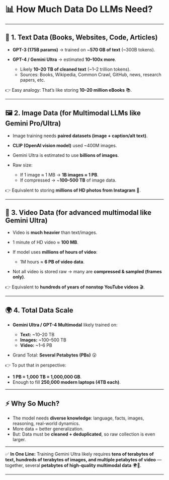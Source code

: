 
# 📊 How Much Data Do LLMs Need?

---

## 📝 1. **Text Data (Books, Websites, Code, Articles)**

* **GPT-3 (175B params)** → trained on \~**570 GB of text** (\~300B tokens).
* **GPT-4 / Gemini Ultra** → estimated **10–100x more**.

  * Likely **10–20 TB of cleaned text** (\~1–2 trillion tokens).
  * Sources: Books, Wikipedia, Common Crawl, GitHub, news, research papers, etc.

👉 Easy analogy: That’s like storing **10–20 million eBooks** 📚.

---

## 🖼️ 2. **Image Data (for Multimodal LLMs like Gemini Pro/Ultra)**

* Image training needs **paired datasets (image + caption/alt text)**.

* **CLIP (OpenAI vision model)** used \~400M images.

* Gemini Ultra is estimated to use **billions of images**.

* Raw size:

  * If 1 image ≈ 1 MB → **1B images ≈ 1 PB**.
  * If compressed → \~**100–500 TB** of image data.

👉 Equivalent to storing **millions of HD photos from Instagram** 📸.

---

## 🎥 3. **Video Data (for advanced multimodal like Gemini Ultra)**

* Video is **much heavier** than text/images.
* 1 minute of HD video ≈ **100 MB**.
* If model uses **millions of hours of video**:

  * 1M hours ≈ **6 PB of video data**.
* Not all video is stored raw → many are **compressed & sampled (frames only)**.

👉 Equivalent to **hundreds of years of nonstop YouTube videos** 🎬.

---

## 🌍 4. **Total Data Scale**

* **Gemini Ultra / GPT-4 Multimodal** likely trained on:

  * **Text:** \~10–20 TB
  * **Images:** \~100–500 TB
  * **Video:** \~1–6 PB
* Grand Total: **Several Petabytes (PBs)** 😲

👉 To put that in perspective:

* **1 PB = 1,000 TB = 1,000,000 GB**.
* Enough to fill **250,000 modern laptops (4TB each)**.

---

## ⚡ Why So Much?

* The model needs **diverse knowledge**: language, facts, images, reasoning, real-world dynamics.
* More data = better generalization.
* But: Data must be **cleaned + deduplicated**, so raw collection is even larger.

---

✅ **In One Line:**
Training Gemini Ultra likely requires **tens of terabytes of text, hundreds of terabytes of images, and multiple petabytes of video** — together, several **petabytes of high-quality multimodal data** 🌍💾.

---